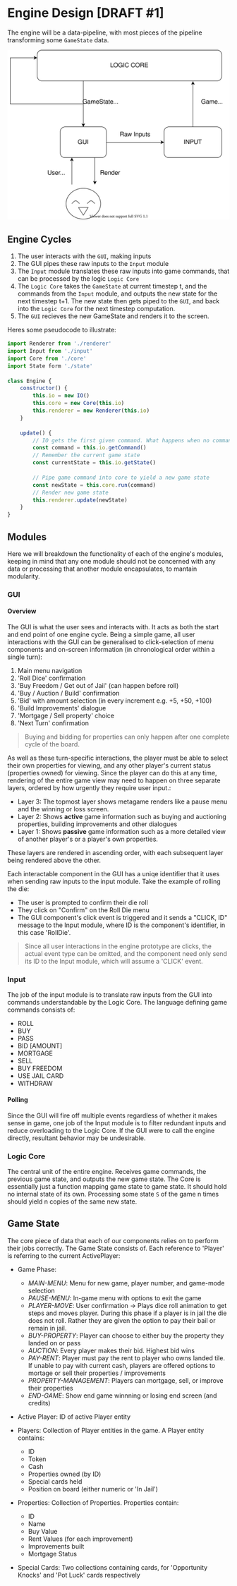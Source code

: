 # Engine Design [DRAFT #1]

The engine will be a data-pipeline, with most pieces of the pipeline transforming some `GameState` data.

![Engine Design Diagram](./engine-design.svg)

## Engine Cycles
1. The user interacts with the `GUI`, making inputs
2. The GUI pipes these raw inputs to the `Input` module
3. The `Input` module translates these raw inputs into game commands, that can be processed by the logic `Logic Core`
4. The `Logic Core` takes the `GameState` at current timestep t, and the commands from the `Input` module, and outputs the new state for the next timestep t+1. The new state then gets piped to the `GUI`, and back into the `Logic Core` for the next timestep computation.
5. The `GUI` recieves the new GameState and renders it to the screen.

Heres some pseudocode to illustrate:
```js
import Renderer from './renderer'
import Input from './input'
import Core from './core'
import State form './state'

class Engine {
	constructor() {
		this.io = new IO()
		this.core = new Core(this.io)
		this.renderer = new Renderer(this.io)
	}

	update() {
		// IO gets the first given command. What happens when no command was given?
		const command = this.io.getCommand()
		// Remember the current game state
		const currentState = this.io.getState()

		// Pipe game command into core to yield a new game state
		const newState = this.core.run(command)
		// Render new game state
		this.renderer.update(newState)
	}
}
```

## Modules
Here we will breakdown the functionality of each of the engine's modules, keeping in mind that any one module should not be concerned with any data or processing that another module encapsulates, to mantain modularity.

### GUI
#### Overview
The GUI is what the user sees and interacts with. It acts as both the start and end point of one engine cycle. Being a simple game, all user interactions with the GUI can be generalised to click-selection of menu components and on-screen information (in chronological order within a single turn):
1. Main menu navigation 
2. 'Roll Dice' confirmation
3. 'Buy Freedom / Get out of Jail' (can happen before roll)
4. 'Buy / Auction / Build' confirmation
5. 'Bid' with amount selection (in every increment e.g. +5, +50, +100)
6. 'Build Improvements' dialogue
7. 'Mortgage / Sell property' choice
8. 'Next Turn' confirmation

> Buying and bidding for properties can only happen after one complete cycle of the board.

As well as these turn-specific interactions, the player must be able to select their own properties for viewing, and any other player's current status (properties owned) for viewing. Since the player can do this at any time, rendering of the entire game view may need to happen on three separate layers, ordered by how urgently they require user input.:

- Layer 3: The topmost layer shows metagame renders like a pause menu and the winning or loss screen.
- Layer 2: Shows **active** game information such as buying and auctioning properties, building improvements and other dialogues
- Layer 1: Shows **passive** game information such as a more detailed view of another player's or a player's own properties.

These layers are rendered in ascending order, with each subsequent layer being rendered above the other.

Each interactable component in the GUI has a uniqe identifier that it uses when sending raw inputs to the input module. Take the example of rolling the die:
- The user is prompted to confirm their die roll
- They click on "Confirm" on the Roll Die menu
- The GUI component's click event is triggered and it sends a "CLICK, ID" message to the Input module, where ID is the component's identifier, in this case 'RollDie'.

> Since all user interactions in the engine prototype are clicks, the actual event type can be omitted, and the component need only send its ID to the Input module, which will assume a 'CLICK' event.

### Input
The job of the input module is to translate raw inputs from the GUI into commands understandable by the Logic Core. The language defining game commands consists of:

- ROLL
- BUY
- PASS
- BID [AMOUNT]
- MORTGAGE
- SELL
- BUY FREEDOM
- USE JAIL CARD
- WITHDRAW

#### Polling
Since the GUI will fire off multiple events regardless of whether it makes sense in game, one job of the Input module is to filter redundant inputs and reduce overloading to the Logic Core. If the GUI were to call the engine directly, resultant behavior may be undesirable.

### Logic Core
The central unit of the entire engine. Receives game commands, the previous game state, and outputs the new game state. The Core is essentially just a function mapping game state to game state. It should hold no internal state of its own. Processing some state `S` of the game n times should yield n copies of the same new state.

## Game State
The core piece of data that each of our components relies on to perform their jobs correctly. The Game State consists of. Each reference to 'Player' is referring to the current ActivePlayer:

- Game Phase:
	- _MAIN-MENU_: Menu for new game, player number, and game-mode selection
	- _PAUSE-MENU_: In-game menu with options to exit the game
	- _PLAYER-MOVE_: User confirmation -> Plays dice roll animation to get steps and moves player. During this phase if a player is in jail the die does not roll. Rather they are given the option to pay their bail or remain in jail.
	- _BUY-PROPERTY_: Player can choose to either buy the property they landed on or pass
	- _AUCTION_: Every player makes their bid. Highest bid wins
	- _PAY-RENT_: Player must pay the rent to player who owns landed tile. If unable to pay with current cash, players are offered options to mortage or sell their properties / improvements
	- _PROPERTY-MANAGEMENT_: Players can mortgage, sell, or improve their properties
	- _END-GAME_: Show end game winnning or losing end screen (and credits)

- Active Player: ID of active Player entity

- Players: Collection of Player entities in the game. A Player entity contains:
	- ID
	- Token
	- Cash
	- Properties owned (by ID)
	- Special cards held
	- Position on board (either numeric or 'In Jail')

- Properties: Collection of Properties. Properties contain:
	- ID
	- Name
	- Buy Value
	- Rent Values (for each improvement)
	- Improvements built
	- Mortgage Status

- Special Cards: Two collections containing cards, for 'Opportunity Knocks' and 'Pot Luck' cards respectively
